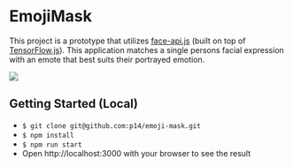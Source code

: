 # EmojiMask

This project is a prototype that utilizes [face-api.js](https://github.com/justadudewhohacks/face-api.js/) (built on top of [TensorFlow.js](https://github.com/tensorflow/tfjs)). This application matches a single persons facial expression with an emote that best suits their portrayed emotion.

![](https://media.giphy.com/media/wCnhdbiaD1cU5AxBcL/giphy.gif)

## Getting Started (Local)
* `$ git clone git@github.com:p14/emoji-mask.git`
* `$ npm install`
* `$ npm run start`
* Open http://localhost:3000 with your browser to see the result
